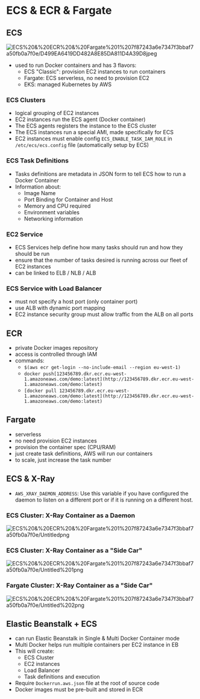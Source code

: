 # ECS & ECR & Fargate

## ECS

![ECS%20&%20ECR%20&%20Fargate%201%207f87243a6e7347f3bbaf7a50fb0a7f0e/D499EA6419DD482A8E85DA811D4A39D8jpeg](file://C:\Users\ashehzad\Downloads\Export-c4b37bc9-4d6a-45fb-873d-9a550cef3d1d\ECS%20&%20ECR%20&%20Fargate%20(1)%207f87243a6e7347f3bbaf7a50fb0a7f0e\D499EA64-19DD-482A-8E85-DA811D4A39D8.jpeg)

- used to run Docker containers and has 3 flavors:
  - ECS "Classic": provision EC2 instances to run containers
  - Fargate: ECS serverless, no need to provision EC2
  - EKS: managed Kubernetes by AWS

### ECS Clusters

- logical grouping of EC2 instances
- EC2 instances run the ECS agent (Docker container)
- The ECS agents registers the instance to the ECS cluster
- The ECS instances run a special AMI, made specifically for ECS
- EC2 instances must enable config `ECS_ENABLE_TASK_IAM_ROLE` in `/etc/ecs/ecs.config` file (automatically setup by ECS)

### ECS Task Definitions

- Tasks definitions are metadata in JSON form to tell ECS how to run a Docker Container
- Information about:
  - Image Name
  - Port Binding for Container and Host
  - Memory and CPU required
  - Environment variables
  - Networking information

### EC2 Service

- ECS Services help define how many tasks should run and how they should be run
- ensure that the number of tasks desired is running across our fleet of EC2 instances
- can be linked to ELB / NLB / ALB

### ECS Service with Load Balancer

- must not specify a host port (only container port)
- use ALB with dynamic port mapping
- EC2 instance security group must allow traffic from the ALB on all ports

## ECR

- private Docker images repository
- access is controlled through IAM
- commands:
  - `$(aws ecr get-login --no-include-email --region eu-west-1)`
  - `docker push[123456789.dkr.ecr.eu-west-1.amazoneaws.com/demo:latest](http://123456789.dkr.ecr.eu-west-1.amazoneaws.com/demo:latest)`
  - `[docker pull 123456789.dkr.ecr.eu-west-1.amazoneaws.com/demo:latest](http://123456789.dkr.ecr.eu-west-1.amazoneaws.com/demo:latest)`

## Fargate

- serverless
- no need provision EC2 instances
- provision the container spec (CPU/RAM)
- just create task definitions, AWS will run our containers
- to scale, just increase the task number

## ECS & X-Ray

- `AWS_XRAY_DAEMON_ADDRESS`: Use this variable if you have configured the daemon to listen on a different port or if it is running on a different host.

### ECS Cluster: X-Ray Container as a Daemon

![ECS%20&%20ECR%20&%20Fargate%201%207f87243a6e7347f3bbaf7a50fb0a7f0e/Untitledpng](file://C:\Users\ashehzad\Downloads\Export-c4b37bc9-4d6a-45fb-873d-9a550cef3d1d\ECS%20&%20ECR%20&%20Fargate%20(1)%207f87243a6e7347f3bbaf7a50fb0a7f0e\Untitled.png)

### ECS Cluster: X-Ray Container as a "Side Car"

![ECS%20&%20ECR%20&%20Fargate%201%207f87243a6e7347f3bbaf7a50fb0a7f0e/Untitled%201png](file://C:\Users\ashehzad\Downloads\Export-c4b37bc9-4d6a-45fb-873d-9a550cef3d1d\ECS%20&%20ECR%20&%20Fargate%20(1)%207f87243a6e7347f3bbaf7a50fb0a7f0e\Untitled%201.png)

### Fargate Cluster: X-Ray Container as a "Side Car"

![ECS%20&%20ECR%20&%20Fargate%201%207f87243a6e7347f3bbaf7a50fb0a7f0e/Untitled%202png](file://C:\Users\ashehzad\Downloads\Export-c4b37bc9-4d6a-45fb-873d-9a550cef3d1d\ECS%20&%20ECR%20&%20Fargate%20(1)%207f87243a6e7347f3bbaf7a50fb0a7f0e\Untitled%202.png)

## Elastic Beanstalk + ECS

- can run Elastic Beanstalk in Single & Multi Docker Container mode
- Multi Docker helps run multiple containers per EC2 instance in EB
- This will create:
  - ECS Cluster
  - EC2 instances
  - Load Balancer
  - Task definitions and execution
- Require `Dockerrun.aws.json` file at the root of source code
- Docker images must be pre-built and stored in ECR